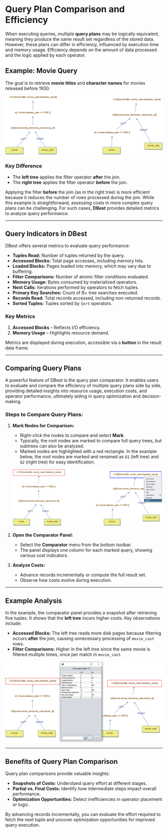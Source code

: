 # Query Plan Comparison and Efficiency

When executing queries, multiple **query plans** may be logically equivalent, meaning they produce the same result set regardless of the stored data. However, these plans can differ in efficiency, influenced by execution time and memory usage. Efficiency depends on the amount of data processed and the logic applied by each operator.

## Example: Movie Query

The goal is to retrieve **movie titles** and **character names** for movies released before 1930.

![Equivalent Queries](assets/images/basic-queries.png)

### Key Difference
- The **left tree** applies the filter operator **after** the join.  
- The **right tree** applies the filter operator **before** the join.

Applying the filter **before** the join (as in the right tree) is more efficient because it reduces the number of rows processed during the join. While this example is straightforward, assessing costs in more complex query plans can be challenging. For such cases, **DBest** provides detailed metrics to analyze query performance.

---

## Query Indicators in DBest

DBest offers several metrics to evaluate query performance:

- **Tuples Read:** Number of tuples returned by the query.
- **Accessed Blocks:** Total page accesses, including memory hits.
- **Loaded Blocks:** Pages loaded into memory, which may vary due to buffering.
- **Filter Comparisons:** Number of atomic filter conditions evaluated.
- **Memory Usage:** Bytes consumed by materialized operators.
- **Next Calls:** Iterations performed by operators to fetch tuples.
- **Primary Key Searches:** Count of B+ tree searches executed.
- **Records Read:** Total records accessed, including non-returned records.
- **Sorted Tuples:** Tuples sorted by `Sort` operators.

### Key Metrics
1. **Accessed Blocks** – Reflects I/O efficiency.  
2. **Memory Usage** – Highlights resource demand.  

Metrics are displayed during execution, accessible via a **button** in the result data frame.

---

## Comparing Query Plans

A powerful feature of DBest is the query plan comparator. It enables users to evaluate and compare the efficiency of multiple query plans side by side, providing detailed insights into resource usage, execution costs, and operator performance, ultimately aiding in query optimization and decision-making.

### Steps to Compare Query Plans:

1. **Mark Nodes for Comparison:**
   - Right-click the nodes to compare and select **Mark**.
   - Typically, the root nodes are marked to compare full query trees, but subtrees can also be analyzed.
   - Marked nodes are highlighted with a red rectangle. In the example below, the root nodes are marked and renamed as `Q1` (left tree) and `Q2` (right tree) for easy identification.

   ![Marking Queries](assets/images/marking-queries.png)

2. **Open the Comparator Panel:**
   - Select the **Comparator** menu from the bottom toolbar.
   - The panel displays one column for each marked query, showing various cost indicators.

3. **Analyze Costs:**
   - Advance records incrementally or compute the full result set.
   - Observe how costs evolve during execution.

---

## Example Analysis

In the example, the comparator panel provides a snapshot after retrieving five tuples. It shows that the **left tree** incurs higher costs. Key observations include:

- **Accessed Blocks:** The left tree reads more disk pages because filtering occurs **after** the join, causing unnecessary processing of `movie_cast` rows.
- **Filter Comparisons:** Higher in the left tree since the same movie is filtered multiple times, once per match in `movie_cast`.

![Comparing Queries](assets/images/comparing_queries.png)

---

## Benefits of Query Plan Comparison

Query plan comparisons provide valuable insights:

- **Snapshots of Costs:** Understand query effort at different stages.
- **Partial vs. Final Costs:** Identify how intermediate steps impact overall performance.
- **Optimization Opportunities:** Detect inefficiencies in operator placement or logic.

By advancing records incrementally, you can evaluate the effort required to fetch the next tuple and uncover optimization opportunities for improved query execution.
